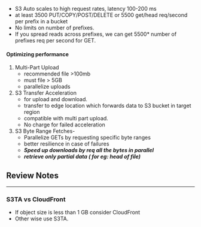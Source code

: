- S3 Auto scales to high request rates, latency 100-200 ms 
- at least 3500 PUT/COPY/POST/DELETE or 5500 get/head req/second per prefix in a bucket 
- No limits on number of prefixes.
- If you spread reads across prefixes, we can get 5500* number of prefixes req per second for GET.

#### Optimizing performance
1. Multi-Part Upload
	- recommended file >100mb
	- must file > 5GB 
	- parallelize uploads
2.  S3 Transfer Acceleration
	- for upload and download. 
	- transfer to edge location which forwards data to S3 bucket in target region 
	- compatible with multi part upload.
	- No charge for failed acceleration
1. S3 Byte Range Fetches- 
	- Parallelize GETs by requesting specific byte ranges 
	- better resilience in case of failures
	- ***Speed up downloads by req all the bytes in parallel***
	- ***retrieve only partial data ( for eg: head of file)***

## Review Notes
-----
### S3TA vs CloudFront 
- If object size is less than 1 GB consider CloudFront
- Other wise use S3TA.